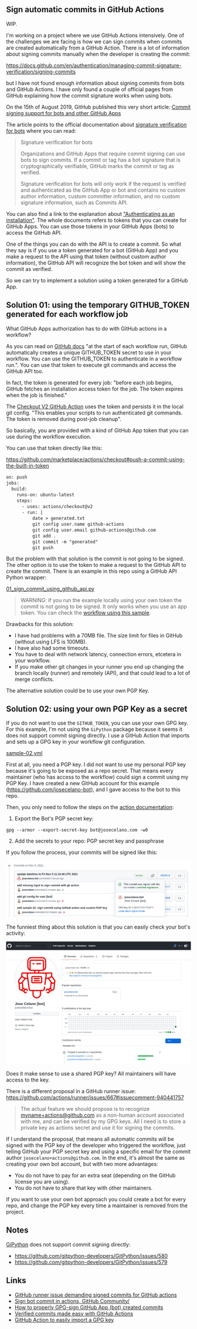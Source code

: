 ## Sign automatic commits in GitHub Actions

WIP.

I'm working on a project where we use GitHub Actions intensively. One of the challenges we are facing is how we can sign commits when commits are created automatically from a GitHub Action. There is a lot of information about signing commits manually when the developer is creating the commit:

https://docs.github.com/en/authentication/managing-commit-signature-verification/signing-commits

but I have not found enough information about signing commits from bots and GitHub Actions. I have only found a couple of official pages from GitHub explaining how the commit signature works when using bots.

On the 15th of August 2019, GitHub published this very short article: [Commit signing support for bots and other GitHub Apps](https://github.blog/2019-08-15-commit-signing-support-for-bots-and-other-github-apps/)

The article points to the official documentation about [signature verification for bots](https://docs.github.com/en/authentication/managing-commit-signature-verification/about-commit-signature-verification#signature-verification-for-bots) where you can read:

> Signature verification for bots
>
> Organizations and GitHub Apps that require commit signing can use bots to sign commits. If a commit or tag has a bot signature that is cryptographically verifiable, GitHub marks the commit or tag as verified.
>
> Signature verification for bots will only work if the request is verified and authenticated as the GitHub App or bot and contains no custom author information, custom committer information, and no custom signature information, such as Commits API.

You can also find a link to the explanation about ["Authenticating as an installation"](https://docs.github.com/en/developers/apps/building-github-apps/authenticating-with-github-apps#authenticating-as-an-installation"). The whole documents refers to tokens that you can create for GitHub Apps. You can use those tokens in your GitHub Apps (bots) to access the GitHub API.

One of the things you can do with the API is to create a commit. So what they say is if you use a token generated for a bot (GitHub App) and you make a request to the API using that token (without custom author information), the GitHub API will recognize the bot token and will show the commit as verified.

So we can try to implement a solution using a token generated for a GitHub App.

## Solution 01: using the temporary GITHUB_TOKEN generated for each workflow job

What GitHub Apps authorization has to do with GitHub actions in a workflow?

As you can read on [GitHub docs](https://docs.github.com/en/actions/security-guides/automatic-token-authentication#about-the-github_token-secret) "at the start of each workflow run, GitHub automatically creates a unique GITHUB_TOKEN secret to use in your workflow. You can use the GITHUB_TOKEN to authenticate in a workflow run.". You can use that token to execute git commands and access the GitHub API too.

In fact, the token is generated for every job: "before each job begins, GitHub fetches an installation access token for the job. The token expires when the job is finished."

The [Checkout V2 GitHub Action](https://github.com/marketplace/actions/checkout) uses the token and persists it in the local git config. "This enables your scripts to run authenticated git commands. The token is removed during post-job cleanup".

So basically, you are provided with a kind of GitHub App token that you can use during the workflow execution.

You can use that token directly like this:

https://github.com/marketplace/actions/checkout#push-a-commit-using-the-built-in-token
```
on: push
jobs:
  build:
    runs-on: ubuntu-latest
    steps:
      - uses: actions/checkout@v2
      - run: |
          date > generated.txt
          git config user.name github-actions
          git config user.email github-actions@github.com
          git add .
          git commit -m "generated"
          git push
```

But the problem with that solution is the commit is not going to be signed. The other option is to use the token to make a request to the GitHub API to create the commit. There is an example in this repo using a GitHub API Python wrapper:

[01_sign_commit_using_github_api.py](./../src/01_sign_commit_using_github_api.py)

> WARNING: if you run the example locally using your own token the commit is not going to be signed. It only works when you use an app token. You can check the [workflow using this sample](./../.github/workflows/sample-01.yml).

Drawbacks for this solution:

* I have had problems with a 70MB file. The size limit for files in GitHub (without using LFS is 100MB).
* I have also had some timeouts.
* You have to deal with network latency, connection errors, etcetera in your workflow.
* If you make other git changes in your runner you end up changing the branch locally (runner) and remotely (API), and that could lead to a lot of merge conflicts.

The alternative solution could be to use your own PGP Key.

## Solution 02: using your own PGP Key as a secret

If you do not want to use the `GITHUB_TOKEN`, you can use your own GPG key. For this example, I'm not using the `GiPython` package because it seems it does not support commit signing directly. I use a GitHub Action that imports and sets up a GPG key in your workflow git configuration.

[sample-02.yml](./../.github/workflows/sample-02.yml)

First at all, you need a PGP key. I did not want to use my personal PGP key because it's going to be exposed as a repo secret. That means every maintainer (who has access to the workflow) could sign a commit using my PGP Key. I have created a new GitHub account for this example (https://github.com/josecelano-bot), and I gave access to the bot to this repo.

Then, you only need to follow the steps on the [action documentation](https://github.com/marketplace/actions/import-gpg):

1. Export the Bot's PGP secret key:
```
gpg --armor --export-secret-key bot@josecelano.com -w0
```

2. Add the secrets to your repo: PGP secret key and passphrase

If you follow the process, your commits will be signed like this:

![Signed commit with custom PGP key](images/commit-signed-with-custom-pgp-key.png)

The funniest thing about this solution is that you can easily check your bot's activity:

![Jose Celano's bot](images/josecelanos-bot.png)

Does it make sense to use a shared PGP key? All maintainers will have access to the key. 

There is a different proposal in a GitHub runner issue: https://github.com/actions/runner/issues/667#issuecomment-940441757

> The actual feature we should propose is to recognize myname+actions@github.com as a non-human account associated with me, and can be verified by my GPG keys. All I need is to store a private key as actions secret and use it for signing the commits.

If I understand the proposal, that means all automatic commits will be signed with the PGP key of the developer who triggered the workflow, just telling GitHub your PGP secret key and using a specific email for the commit author `josecelano+actions@github.com`. In the end, it's almost the same as creating your own bot account, but with two more advantages:

* You do not have to pay for an extra seat (depending on the GitHub license you are using).
* You do not have to share that key with other maintainers.

If you want to use your own bot approach you could create a bot for every repo, and change the PGP key every time a maintainer is removed from the project.

## Notes

[GiPython](https://github.com/gitpython-developers/GitPython) does not support commit signing directly:
* https://github.com/gitpython-developers/GitPython/issues/580
* https://github.com/gitpython-developers/GitPython/issues/579

## Links

* [GitHub runner issue demanding signed commits for GitHub actions](https://github.com/actions/runner/issues/667)
* [Sign bot commit in actions, GitHub Community/](https://github.community/t/sign-bot-commit-in-actions/17896)
* [How to properly GPG-sign GitHub App (bot) created commits](https://github.community/t/how-to-properly-gpg-sign-github-app-bot-created-commits/131364)
* [Verified commits made easy with GitHub Actions](https://gist.github.com/swinton/03e84635b45c78353b1f71e41007fc7c)
* [GitHub Action to easily import a GPG key](https://github.com/marketplace/actions/import-gpg)